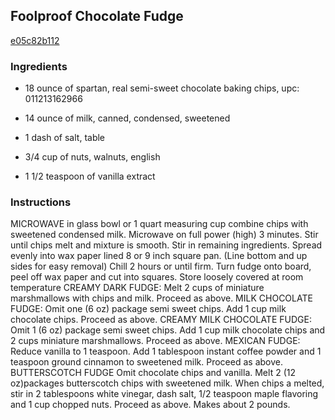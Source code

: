 ## Foolproof Chocolate Fudge

[e05c82b112](https://recipeland.com/recipe/v/foolproof-chocolate-fudge-701)

### Ingredients

 - 18 ounce of spartan, real semi-sweet chocolate baking chips, upc: 011213162966

 - 14 ounce of milk, canned, condensed, sweetened

 - 1 dash of salt, table

 - 3/4 cup of nuts, walnuts, english

 - 1 1/2 teaspoon of vanilla extract

### Instructions

MICROWAVE in glass bowl or 1 quart measuring cup combine chips with sweetened condensed milk. Microwave on full power (high) 3 minutes. Stir until chips melt and mixture is smooth. Stir in remaining ingredients. Spread evenly into wax paper lined 8 or 9 inch square pan. (Line bottom and up sides for easy removal) Chill 2 hours or until firm. Turn fudge onto board, peel off wax paper and cut into squares. Store loosely covered at room temperature CREAMY DARK FUDGE: Melt 2 cups of miniature marshmallows with chips and milk. Proceed as above. MILK CHOCOLATE FUDGE: Omit one (6 oz) package semi sweet chips. Add 1 cup milk chocolate chips. Proceed as above. CREAMY MILK CHOCOLATE FUDGE: Omit 1 (6 oz) package semi sweet chips. Add 1 cup milk chocolate chips and 2 cups miniature marshmallows. Proceed as above. MEXICAN FUDGE: Reduce vanilla to 1 teaspoon. Add 1 tablespoon instant coffee powder and 1 teaspoon ground cinnamon to sweetened milk. Proceed as above. BUTTERSCOTCH FUDGE Omit chocolate chips and vanilla. Melt 2 (12 oz)packages butterscotch chips with sweetened milk. When chips a melted, stir in 2 tablespoons white vinegar, dash salt, 1/2 teaspoon maple flavoring and 1 cup chopped nuts. Proceed as above. Makes about 2 pounds.